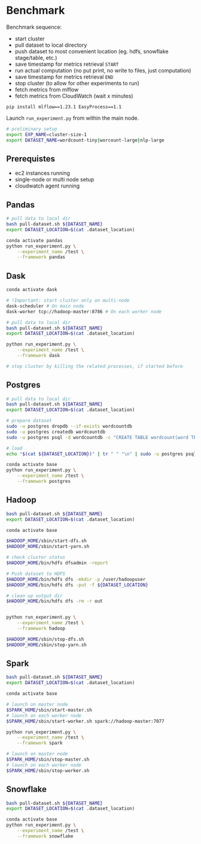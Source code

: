 # Benchmark



Benchmark sequence:

- start cluster
- pull dataset to local directory
- push dataset to most convenient location (eg. hdfs, snowflake stage/table, etc.)
- save timestamp for metrics retrieval `START`
- run actual computation (no put print, no write to files, just computation)
- save timestamp for metrics retrieval `END`
- stop cluster (to allow for other experiments to run)
- fetch metrics from mlflow
- fetch metrics from CloudWatch (wait x minutes)


```
pip install mlflow==1.23.1 EasyProcess==1.1
```

Launch `run_experiment.py` from within the main node.

```bash
# preliminary setup
export EXP_NAME=cluster-size-1
export DATASET_NAME=wordcount-tiny|worcount-large|nlp-large
```

## Prerequistes

- ec2 instances running
- single-node or multi node setup
- cloudwatch agent running

## Pandas

```bash
# pull data to local dir
bash pull-dataset.sh ${DATASET_NAME}
export DATASET_LOCATION=$(cat .dataset_location)

conda activate pandas
python run_experiment.py \
    --experiment_name /test \
    --framework pandas
```

## Dask

```bash
conda activate dask

# !Important: start cluster only on multi-node
dask-scheduler # On main node
dask-worker tcp://hadoop-master:8786 # On each worker node

# pull data to local dir
bash pull-dataset.sh ${DATASET_NAME}
export DATASET_LOCATION=$(cat .dataset_location)

python run_experiment.py \
    --experiment_name /test \
    --framework dask

# stop cluster by killing the related processes, if started before
```

## Postgres

```bash
# pull data to local dir
bash pull-dataset.sh ${DATASET_NAME}
export DATASET_LOCATION=$(cat .dataset_location)

# prepare dataset
sudo -u postgres dropdb --if-exists wordcountdb
sudo -u postgres createdb wordcountdb
sudo -u postgres psql -d wordcountdb -c "CREATE TABLE wordcount(word TEXT);"

# load
echo "$(cat ${DATASET_LOCATION})" | tr " " "\n" | sudo -u postgres psql -d wordcountdb -c "COPY wordcount FROM stdin (delimiter ' ');"

conda activate base
python run_experiment.py \
    --experiment_name /test \
    --framework postgres
```

## Hadoop

```bash
bash pull-dataset.sh ${DATASET_NAME}
export DATASET_LOCATION=$(cat .dataset_location)

conda activate base

$HADOOP_HOME/sbin/start-dfs.sh
$HADOOP_HOME/sbin/start-yarn.sh

# check cluster status
$HADOOP_HOME/bin/hdfs dfsadmin -report

# Push dataset to HDFS
$HADOOP_HOME/bin/hdfs dfs -mkdir -p /user/hadoopuser
$HADOOP_HOME/bin/hdfs dfs -put -f ${DATASET_LOCATION}

# clean up output dir
$HADOOP_HOME/bin/hdfs dfs -rm -r out


python run_experiment.py \
    --experiment_name /test \
    --framework hadoop

$HADOOP_HOME/sbin/stop-dfs.sh
$HADOOP_HOME/sbin/stop-yarn.sh
```

## Spark

```bash
bash pull-dataset.sh ${DATASET_NAME}
export DATASET_LOCATION=$(cat .dataset_location)

conda activate base

# launch on master node
$SPARK_HOME/sbin/start-master.sh
# launch on each worker node
$SPARK_HOME/sbin/start-worker.sh spark://hadoop-master:7077

python run_experiment.py \
    --experiment_name /test \
    --framework spark

# launch on master node
$SPARK_HOME/sbin/stop-master.sh
# launch on each worker node
$SPARK_HOME/sbin/stop-worker.sh
```

## Snowflake

```bash
bash pull-dataset.sh ${DATASET_NAME}
export DATASET_LOCATION=$(cat .dataset_location)

conda activate base
python run_experiment.py \
    --experiment_name /test \
    --framework snowflake
```